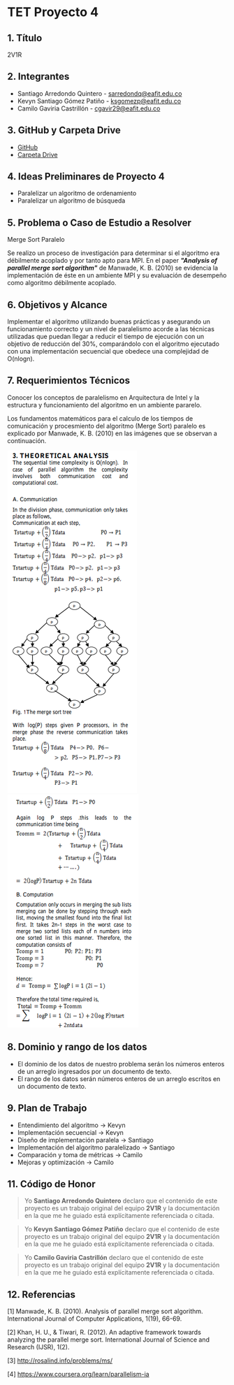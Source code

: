 # TET Proyecto 4

## 1. Título

2V1R

## 2. Integrantes

- Santiago Arredondo Quintero - sarredondq@eafit.edu.co
- Kevyn Santiago Gómez Patiño - ksgomezp@eafit.edu.co
- Camilo Gaviria Castrillón - cgavir29@eafit.edu.co

## 3. GitHub y Carpeta Drive

- [GitHub](https://github.com/cgavir29/TET-Proyecto-4)
- [Carpeta Drive](https://drive.google.com/drive/folders/1piiqewvpliQUFRVZYRBsc58DWFiEK1KA?usp=sharing)

## 4. Ideas Preliminares de Proyecto 4

- Paralelizar un algoritmo de ordenamiento
- Paralelizar un algoritmo de búsqueda

## 5. Problema o Caso de Estudio a Resolver

Merge Sort Paralelo

Se realizo un proceso de investigación para determinar si el algoritmo era débilmente acoplado y por tanto apto para MPI. En el paper _**"Analysis of parallel merge sort algorithm"**_ de Manwade, K. B. (2010) se evidencia la implementación de éste en un ambiente MPI y su evaluación de desempeño como algoritmo débilmente acoplado.

## 6. Objetivos y Alcance

Implementar el algoritmo utilizando buenas prácticas y asegurando un funcionamiento correcto y un nivel de paralelismo acorde a las técnicas utilizadas que puedan llegar a reducir el tiempo de ejecución con un objetivo de reducción del 30%, comparándolo con el algoritmo ejecutado con una implementación secuencial que obedece una complejidad de O(nlogn).

## 7. Requerimientos Técnicos

Conocer los conceptos de paralelismo en Arquitectura de Intel y la estructura y funcionamiento del algoritmo en un ambiente pararelo.

Los fundamentos matemáticos para el calculo de los tiempos de comunicación y procesmiento del algoritmo (Merge Sort) paralelo es explicado por Manwade, K. B. (2010) en las imágenes que se observan a continuación.

![paper1](images/paper1.png)  
![paper2](images/paper2.png)

## 8. Dominio y rango de los datos

- El dominio de los datos de nuestro problema serán los números enteros de un arreglo ingresados por un documento de texto.
- El rango de los datos serán números enteros de un arreglo escritos en un documento de texto.

## 9. Plan de Trabajo

- Entendimiento del algoritmo -> Kevyn
- Implementación secuencial -> Kevyn
- Diseño de implementación paralela -> Santiago
- Implementación del algoritmo paralelizado -> Santiago
- Comparación y toma de métricas -> Camilo
- Mejoras y optimización -> Camilo

## 11. Código de Honor

> Yo **Santiago Arredondo Quintero** declaro que el contenido de este proyecto es un trabajo original del equipo **2V1R** y la documentación en la que me he guiado está explícitamente referenciada o citada.

> Yo **Kevyn Santiago Gómez Patiño** declaro que el contenido de este proyecto es un trabajo original del equipo **2V1R** y la documentación en la que me he guiado está explícitamente referenciada o citada.

> Yo **Camilo Gaviria Castrillón** declaro que el contenido de este proyecto es un trabajo original del equipo **2V1R** y la documentación en la que me he guiado está explícitamente referenciada o citada.

## 12. Referencias

[1] Manwade, K. B. (2010). Analysis of parallel merge sort algorithm. International Journal of Computer Applications, 1(19), 66-69.

[2] Khan, H. U., & Tiwari, R. (2012). An adaptive framework towards analyzing the parallel merge sort. International Journal of Science and Research (IJSR), 1(2).

[3] http://rosalind.info/problems/ms/

[4] https://www.coursera.org/learn/parallelism-ia
